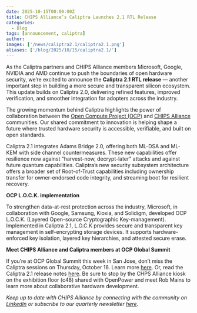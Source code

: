 ```yaml
---
date: 2025-10-15T00:00:00Z
title: CHIPS Alliance’s Caliptra Launches 2.1 RTL Release
categories:
  - Blog
tags: [announcement, caliptra]
author: 
images: ['/news/caliptra2.1/caliptra2.1.png']
aliases: ['/blog/2025/10/15/caliptra2.1/']
---
```


As the Caliptra partners and CHIPS Alliance members Microsoft, Google, NVIDIA and AMD continue to push the boundaries of open hardware security, we’re excited to announce the **Caliptra 2.1 RTL release** — another important step in building a more secure and transparent silicon ecosystem. This update builds on Caliptra 2.0, delivering refined features, improved verification, and smoother integration for adopters across the industry.  

The growing momentum behind Caliptra highlights the power of collaboration between the [Open Compute Project (OCP)](https://www.opencompute.org/) and [CHIPS Alliance](https://www.chipsalliance.org/) communities. Our shared commitment to innovation is helping shape a future where trusted hardware security is accessible, verifiable, and built on open standards.  

Caliptra 2.1 integrates Adams Bridge 2.0, offering both ML-DSA and ML-KEM with side channel countermeasures.  These new capabilities offer resilience now against “harvest-now, decrypt-later” attacks and against future quantum capabilities. Caliptra’s new security subsystem architecture offers a broader set of Root-of-Trust capabilities including ownership transfer for owner-endorsed code integrity, and streaming boot for resilient recovery.   

**OCP L.O.C.K. implementation**  

To strengthen data-at-rest protection across the industry, Microsoft, in collaboration with Google, Samsung, Kioxia, and Solidigm, developed OCP L.O.C.K. (Layered Open-source Cryptographic Key-management). Implemented in Caliptra 2.1, L.O.C.K provides secure and transparent key management in self-encrypting storage devices. It supports hardware-enforced key isolation, layered key hierarchies, and attested secure erase.  

**Meet CHIPS Alliance and Caliptra members at OCP Global Summit**  

If you’re at OCP Global Summit this week in San Jose, don’t miss the Caliptra sessions on Thursday, October 16. Learn more [here](https://www.chipsalliance.org/news/ocp-october2025/). Or, read the Caliptra 2.1 release notes [here](https://github.com/chipsalliance/caliptra-rtl/blob/v2.1/Release_Notes.md). Be sure to stop by the CHPS Alliance kiosk on the exhibition floor (c48) shared with OpenPower and meet Rob Mains to learn more about collaborative hardware development.    

*Keep up to date with CHIPS Alliance by connecting with the community on [LinkedIn](https://www.linkedin.com/company/chipsalliance/?viewAsMember=true) or subscribe to our quarterly newsletter [here](https://www.linkedin.com/newsletters/7341146987217502211/).*  






